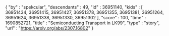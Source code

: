 {
  "by" : "spekcular",
  "descendants" : 49,
  "id" : 36951140,
  "kids" : [ 36951434, 36951415, 36951427, 36951378, 36951355, 36951381, 36951264, 36951624, 36951338, 36951330, 36951302 ],
  "score" : 100,
  "time" : 1690852721,
  "title" : "Semiconducting Transport in LK99",
  "type" : "story",
  "url" : "https://arxiv.org/abs/2307.16802"
}
